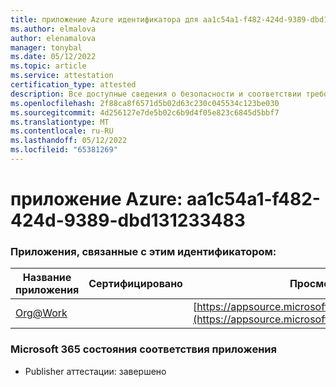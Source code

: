 ```yaml
---
title: приложение Azure идентификатора для aa1c54a1-f482-424d-9389-dbd131233483
ms.author: elmalova
author: elenamalova
manager: tonybal
ms.date: 05/12/2022
ms.topic: article
ms.service: attestation
certification_type: attested
description: Все доступные сведения о безопасности и соответствии требованиям для aa1c54a1-f482-424d-9389-dbd131233483.
ms.openlocfilehash: 2f88ca8f6571d5b02d63c230c045534c123be030
ms.sourcegitcommit: 4d256127e7de5b02c6b9d4f05e823c6845d5bbf7
ms.translationtype: MT
ms.contentlocale: ru-RU
ms.lasthandoff: 05/12/2022
ms.locfileid: "65381269"
---
```

# <a name="azure-app-id-aa1c54a1-f482-424d-9389-dbd131233483"></a>приложение Azure: aa1c54a1-f482-424d-9389-dbd131233483


### <a name="apps-associated-with-this-id"></a>Приложения, связанные с этим идентификатором:
| **Название приложения** | **Сертифицировано** | **Просмотр в AppSource** |
|--------------|---------------|-----------------------|
| [Org@Work](../forward/WA200002461.md) |  | [https://appsource.microsoft.com/product/office/WA200002461](https://appsource.microsoft.com/product/office/WA200002461) |

### <a name="microsoft-365-app-compliance-status"></a>Microsoft 365 состояния соответствия приложения
- Publisher аттестации: завершено
